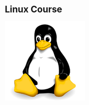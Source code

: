 # Linux Course

<img align="center" title="Linux" alt="Linux" width="50%" height="50%" src="Linux.png" />
